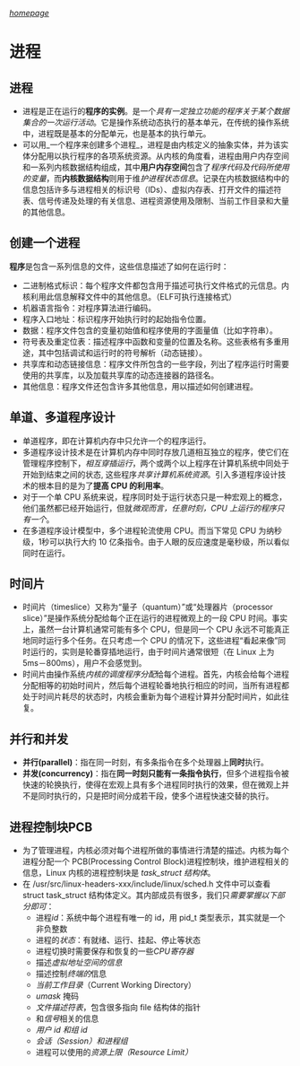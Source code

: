 _[homepage](../index.md)_

# 进程

## 进程
 - 进程是正在运行的**程序的实例**。是一个*具有一定独立功能的程序关于某个数据集合的一次运行活动*。它是操作系统动态执行的基本单元，在传统的操作系统中，进程既是基本的分配单元，也是基本的执行单元。
- 可以用_一个程序来创建多个进程_，进程是由内核定义的抽象实体，并为该实体分配用以执行程序的各项系统资源。从内核的角度看，进程由用户内存空间和一系列内核数据结构组成，其中**用户内存空间**包含了*程序代码及代码所使用的变量*，而**内核数据结构**则用于维*护进程状态信息*。记录在内核数据结构中的信息包括许多与进程相关的标识号（IDs）、虚拟内存表、打开文件的描述符表、信号传递及处理的有关信息、进程资源使用及限制、当前工作目录和大量的其他信息。

## 创建一个进程
**程序**是包含一系列信息的文件，这些信息描述了如何在运行时：
- 二进制格式标识：每个程序文件都包含用于描述可执行文件格式的元信息。内核利用此信息解释文件中的其他信息。（ELF可执行连接格式）
- 机器语言指令：对程序算法进行编码。
- 程序入口地址：标识程序开始执行时的起始指令位置。
- 数据：程序文件包含的变量初始值和程序使用的字面量值（比如字符串）。
- 符号表及重定位表：描述程序中函数和变量的位置及名称。这些表格有多重用途，其中包括调试和运行时的符号解析（动态链接）。
- 共享库和动态链接信息：程序文件所包含的一些字段，列出了程序运行时需要使用的共享库，以及加载共享库的动态连接器的路径名。
- 其他信息：程序文件还包含许多其他信息，用以描述如何创建进程。

## 单道、多道程序设计
- 单道程序，即在计算机内存中只允许一个的程序运行。
- 多道程序设计技术是在计算机内存中同时存放几道相互独立的程序，使它们在管理程序控制下，*相互穿插运行*，两个或两个以上程序在计算机系统中同处于开始到结束之间的状态, 这些程序*共享计算机系统资源*。引入多道程序设计技术的根本目的是为了**提高 CPU 的利用率**。
- 对于一个单 CPU 系统来说，程序同时处于运行状态只是一种宏观上的概念，他们虽然都已经开始运行，但就*微观而言，任意时刻，CPU 上运行的程序只有一个*。
- 在多道程序设计模型中，多个进程轮流使用 CPU。而当下常见 CPU 为纳秒级，1秒可以执行大约 10 亿条指令。由于人眼的反应速度是毫秒级，所以看似同时在运行。

## 时间片
- 时间片（timeslice）又称为“量子（quantum）”或“处理器片（processor slice）”是操作系统分配给每个正在运行的进程微观上的一段 CPU 时间。事实上，虽然一台计算机通常可能有多个 CPU，但是同一个 CPU 永远不可能真正地同时运行多个任务。在只考虑一个 CPU 的情况下，这些进程“看起来像”同时运行的，实则是轮番穿插地运行，由于时间片通常很短（在 Linux 上为 5ms－800ms），用户不会感觉到。
- 时间片由操作系统*内核的调度程序分配*给每个进程。首先，内核会给每个进程分配相等的初始时间片，然后每个进程轮番地执行相应的时间，当所有进程都处于时间片耗尽的状态时，内核会重新为每个进程计算并分配时间片，如此往复。

## 并行和并发
- **并行(parallel)**：指在同一时刻，有多条指令在多个处理器上**同时**执行。
- **并发(concurrency)**：指在**同一时刻只能有一条指令执行**，但多个进程指令被快速的轮换执行，使得在宏观上具有多个进程同时执行的效果，但在微观上并不是同时执行的，只是把时间分成若干段，使多个进程快速交替的执行。

## 进程控制块PCB
- 为了管理进程，内核必须对每个进程所做的事情进行清楚的描述。内核为每个进程分配一个 PCB(Processing Control Block)进程控制块，维护进程相关的信息，Linux 内核的进程控制块是 *task_struct 结构体*。
- 在 /usr/src/linux-headers-xxx/include/linux/sched.h 文件中可以查看 struct task_struct 结构体定义。其内部成员有很多，我们只*需要掌握以下部分即可*：
	- 进程*id*：系统中每个进程有唯一的 id，用 pid_t 类型表示，其实就是一个非负整数
	- 进程的*状态*：有就绪、运行、挂起、停止等状态
	- 进程切换时需要保存和恢复的一些*CPU寄存器*
	- 描述*虚拟地址空间的信息*
	- 描述控制*终端的*信息
	- *当前工作目录*（Current Working Directory）
	- *umask* 掩码
	- *文件描述符表*，包含很多指向 file 结构体的指针
	- 和*信号*相关的信息
	- *用户 id 和组 id*
	- *会话（Session）和进程组*
	- 进程可以使用的*资源上限（Resource Limit）*
